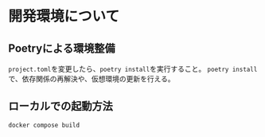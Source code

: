 # 開発環境について

## Poetryによる環境整備

`project.toml`を変更したら、`poetry install`を実行すること。
`poetry install`で、依存関係の再解決や、仮想環境の更新を行える。

## ローカルでの起動方法

`docker compose build`
